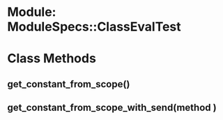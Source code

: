 # Module: ModuleSpecs::ClassEvalTest
    



# Class Methods
## get_constant_from_scope() [](#method-c-get_constant_from_scope)
## get_constant_from_scope_with_send(method ) [](#method-c-get_constant_from_scope_with_send)

